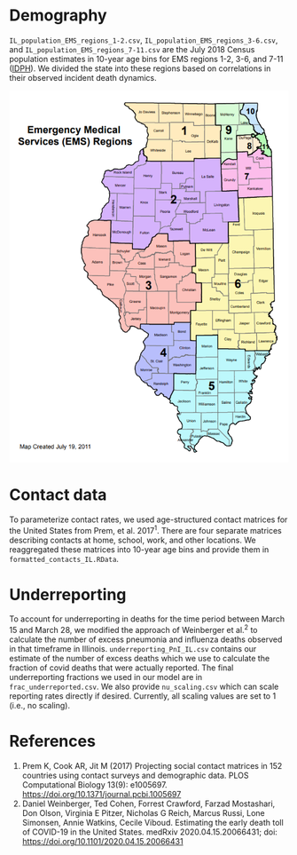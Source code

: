 # Demography
`IL_population_EMS_regions_1-2.csv`, `IL_population_EMS_regions_3-6.csv`, and `IL_population_EMS_regions_7-11.csv` are the July 2018 Census population estimates in 10-year age bins for EMS regions 1-2, 3-6, and 7-11 ([IDPH](https://www.dph.illinois.gov/topics-services/emergency-preparedness-response/ems/preHospData)). We divided the state into these regions based on correlations in their observed incident death dynamics.

![alt text](EMS%20regions%20map.png)


# Contact data
To parameterize contact rates, we used age-structured contact matrices for the United States from Prem, et al. 2017<sup>1</sup>. There are four separate matrices describing contacts at home, school, work, and other locations. We reaggregated these matrices into 10-year age bins and provide them in `formatted_contacts_IL.RData`.

# Underreporting

To account for underreporting in deaths for the time period between March 15 and March 28, we modified the approach of Weinberger et al.<sup>2</sup> to calculate the number of excess pneumonia and influenza deaths observed in that timeframe in Illinois. `underreporting_PnI_IL.csv` contains our estimate of the number of excess deaths which we use to calculate the fraction of covid deaths that were actually reported. The final underreporting fractions we used in our model are in `frac_underreported.csv`. We also provide  `nu_scaling.csv` which can scale reporting rates directly if desired. Currently, all scaling values are set to 1 (i.e., no scaling).

# References
1. Prem K, Cook AR, Jit M (2017) Projecting social contact matrices in 152 countries using contact surveys and demographic data. PLOS Computational Biology 13(9): e1005697. https://doi.org/10.1371/journal.pcbi.1005697
2. Daniel Weinberger, Ted Cohen, Forrest Crawford, Farzad Mostashari, Don Olson, Virginia E Pitzer, Nicholas G Reich, Marcus Russi, Lone Simonsen, Annie Watkins, Cecile Viboud. Estimating the early death toll of COVID-19 in the United States. medRxiv 2020.04.15.20066431; doi: https://doi.org/10.1101/2020.04.15.20066431 
